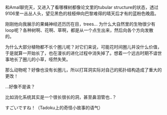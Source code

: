 和Amal聊完天，又进入了看哪棵树都像论文里的tubular structure的状态，透过9106里一丛丛人头，望见黑色的枝桠伸向巴黎难得的晴天后才有的蓝粉色晚霞。

刚刚他向我展示的果蝇神经还历历在目，trees… 为什么大自然里的生物很少有loop呢？各种树啊、花啊、草啊，都是从一个点生出来，然后向各个方向发散的。

为什么大部分植物都不长个圈儿呢？对它们来说，可能花时间圈儿并没什么价值，于是就算一开始长了，也在漫长的进化过程中消失掉了。想着一个远古时期不谙世事地长了圈儿的小草，哑然失笑。

那么动物呢？好像也没有长圈儿，所以打耳洞实际对自己的拓扑结构造成了重大的更改！

…好像不是诶？

比如消化系统其实是一个很长很长的洞，甚至鼻泪管也..？

すごいですね！（Tadoku上的奇怪小故事的语气）